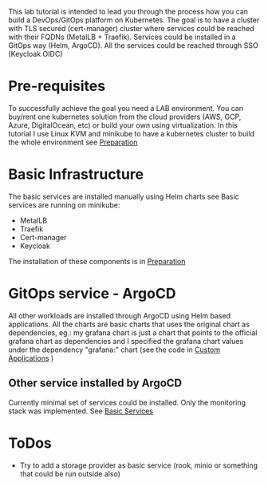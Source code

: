This lab tutorial is intended to lead you through the process how you can build a DevOps/GitOps platform on Kubernetes.
The goal is to have a cluster with TLS secured (cert-manager) cluster where services could be reached with their FQDNs (MetalLB + Traefik). Services could be installed in a GitOps way (Helm, ArgoCD). All the services could be reached through SSO (Keycloak OIDC) 

# Pre-requisites

To successfully achieve the goal you need a LAB environment. You can buy/rent one kubernetes solution from the cloud providers (AWS, GCP, Azure, DigitalOcean, etc) or build your own using virtualization.
In this tutorial I use Linux KVM and minikube to have a kubernetes cluster to build the whole environment see [Preparation](docs/preparation/ReadMe.md)

# Basic Infrastructure

The basic services are installed manually using Helm charts see 
Basic services are running on minikube:
* MetalLB
* Traefik
* Cert-manager
* Keycloak

The installation of these components is in [Preparation](docs/preparation/ReadMe.md)

# GitOps service - ArgoCD

All other workloads are installed through ArgoCD using Helm based applications. All the charts are basic charts that uses the original chart as dependencies, eg.: my grafana chart is just a chart that points to the official grafana chart as dependencies and I specified the grafana chart values under the dependency "grafana:" chart (see the code in [Custom Applications](custom-apps/) )

## Other service installed by ArgoCD

Currently minimal set of services could be installed. Only the monitoring stack was implemented. See [Basic Services](docs/basicservices/ReadMe.md)

# ToDos

* Try to add a storage provider as basic service (rook, minio or something that could be run outside also)